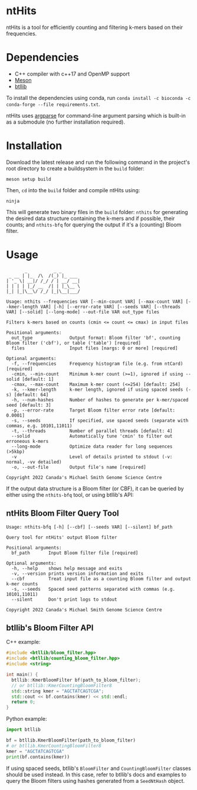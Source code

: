# ntHits

ntHits is a tool for efficiently counting and filtering k-mers based on their frequencies.

# Dependencies

- C++ compiler with c++17 and OpenMP support
- [Meson](https://mesonbuild.com/)
- [btllib](https://github.com/bcgsc/btllib)

To install the dependencies using conda, run `conda install -c bioconda -c conda-forge --file requirements.txt`.

ntHits uses [argparse](https://github.com/p-ranav/argparse) for command-line argument parsing which is built-in as a submodule (no further installation required).

# Installation

Download the latest release and run the following command in the project's root directory to create a buildsystem in the `build` folder:

```shell
meson setup build
```

Then, `cd` into the `build` folder and compile ntHits using:

```shell
ninja
```

This will generate two binary files in the `build` folder: `nthits` for generating the desired data structure containing the k-mers and if possible, their counts; and `nthits-bfq` for querying the output if it's a (counting) Bloom filter.

# Usage

```
       _          _ _              
 _ __ | |_  /\  /(_) |_ ___       
| '_ \| __|/ /_/ / | __/ __|      
| | | | |_/ __  /| | |_\__ \     
|_| |_|\__\/ /_/ |_|\__|___/  

Usage: nthits --frequencies VAR [--min-count VAR] [--max-count VAR] [--kmer-length VAR] [-h] [--error-rate VAR] [--seeds VAR] [--threads VAR] [--solid] [--long-mode] --out-file VAR out_type files

Filters k-mers based on counts (cmin <= count <= cmax) in input files

Positional arguments:
  out_type              Output format: Bloom filter 'bf', counting Bloom filter ('cbf'), or table ('table') [required]
  files                 Input files [nargs: 0 or more] [required]

Optional arguments:
  -f, --frequencies     Frequency histogram file (e.g. from ntCard) [required]
  -cmin, --min-count    Minimum k-mer count (>=1), ignored if using --solid [default: 1]
  -cmax, --max-count    Maximum k-mer count (<=254) [default: 254]
  -k, --kmer-length     k-mer length, ignored if using spaced seeds (-s) [default: 64]
  -h, --num-hashes      Number of hashes to generate per k-mer/spaced seed [default: 3]
  -p, --error-rate      Target Bloom filter error rate [default: 0.0001]
  -s, --seeds           If specified, use spaced seeds (separate with commas, e.g. 10101,11011) 
  -t, --threads         Number of parallel threads [default: 4]
  --solid               Automatically tune 'cmin' to filter out erroneous k-mers 
  --long-mode           Optimize data reader for long sequences (>5kbp) 
  -v                    Level of details printed to stdout (-v: normal, -vv detailed) 
  -o, --out-file        Output file's name [required]

Copyright 2022 Canada's Michael Smith Genome Science Centre
```

If the output data structure is a Bloom filter (or CBF), it can be queried by either using the `nthits-bfq` tool, or using btllib's API:

## ntHits Bloom Filter Query Tool

```none
Usage: nthits-bfq [-h] [--cbf] [--seeds VAR] [--silent] bf_path

Query tool for ntHits' output Bloom filter

Positional arguments:
  bf_path       Input Bloom filter file [required]

Optional arguments:
  -h, --help    shows help message and exits 
  -v, --version prints version information and exits 
  --cbf         Treat input file as a counting Bloom filter and output k-mer counts 
  -s, --seeds   Spaced seed patterns separated with commas (e.g. 10101,11011) 
  --silent      Don't print logs to stdout 

Copyright 2022 Canada's Michael Smith Genome Science Centre
```

## btllib's Bloom Filter API

C++ example:

```c++
#include <btllib/bloom_filter.hpp>
#include <btllib/counting_bloom_filter.hpp>
#include <string>

int main() {
  btllib::KmerBloomFilter bf(path_to_bloom_filter);
  // or btllib::KmerCountingBloomFilter8 
  std::string kmer = "AGCTATCAGTCGA";
  std::cout << bf.contains(kmer) << std::endl;
  return 0;
}

```

Python example:

```python
import btllib

bf = btllib.KmerBloomFilter(path_to_bloom_filter)
# or btllib.KmerCountingBloomFilter8
kmer = "AGCTATCAGTCGA"
print(bf.contains(kmer))
```

If using spaced seeds, btllib's `BloomFilter` and `CountingBloomFilter` classes should be used instead. In this case, refer to btllib's docs and examples to query the Bloom filters using hashes generated from a `SeedNtHash` object.
